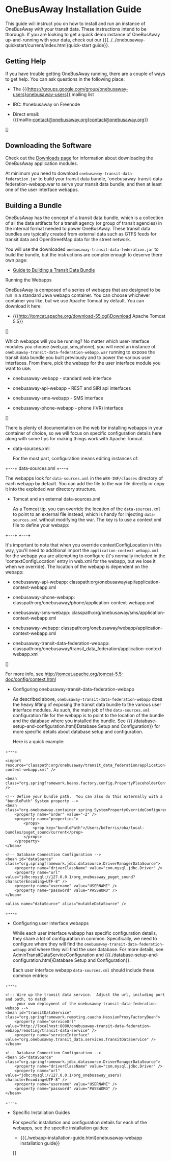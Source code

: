 # OneBusAway Installation Guide

This guide will instruct you on how to install and run an instance of OneBusAway with your transit data.  These instructions intend to be thorough.  If you are looking to get a quick demo instance of OneBusAway up-and-running with your data, check out our {{{../../onebusaway-quickstart/current/index.html}quick-start guide}}.

## Getting Help

  If you have trouble getting OneBusAway running, there are a couple of ways to get help.  You can ask questions in the following place:

  * The {{{https://groups.google.com/group/onebusaway-users}onebusaway-users}} mailing list
  
  * IRC: #onebusaway on Freenode 
  
  * Direct email: {{{mailto:contact@onebusaway.org}contact@onebusaway.org}}
  
  []

## Downloading the Software

Check out the [Downloads page](../downloads.html) for information about downloading the OneBusAway application modules.

At minimum you need to download `onebusaway-transit-data-federation.jar` to build your transit data bundle, `onebusaway-transit-data-federation-webapp.war to serve your transit data bundle, and then at least one of the user interface webapps.

## Building a Bundle

OneBusAway has the concept of a transit data bundle, which is a collection of all the data artifacts for a transit agency (or group of transit agencies) in the internal format needed to power OneBusAway. These transit data bundles are typically created from external data such as GTFS feeds for transit data and OpenStreetMap data for the street network.

You will use the downloaded `onebusaway-transit-data-federation.jar` to build the bundle, but the instructions are complex enough to deserve there own page:

* [Guide to Building a Transit Data Bundle](transit-data-bundle.html)

Running the Webapps

  OneBusAway is composed of a series of webapps that are designed to be run in a standard Java webapp container.  You can choose whichever container you like, but we use Apache Tomcat by default.  You can download it here:

  * {{{http://tomcat.apache.org/download-55.cgi}Download Apache Tomcat 5.5}}
  
  []

  Which webapps will you be running?  No matter which user-interface modules you choose (web,api,sms,phone), you will need an instance of `onebusaway-transit-data-federation-webapp.war` running to expose the transit data bundle you built previously and to power the various user interfaces.  From there, pick the webapp for the user interface module you want to use:

  * onebusaway-webapp - standard web interface
  
  * onebusaway-api-webapp - REST and SIRI api interfaces
  
  * onebusaway-sms-webapp - SMS interface
  
  * onebusaway-phone-webapp - phone (IVR) interface
  
  []

  There is plenty of documentation on the web for installing webapps in your container of choice, so we will focus on specific configuration details here along with some tips for making things work with Apache Tomcat.

* data-sources.xml

  For the most part, configuration means editing instances of:

+---+
data-sources.xml
+---+

  The webapps look for `data-sources.xml` in the `WEB-INF/classes` directory of each webapp by default.  You can add the file to the war file directly or copy it into the exploded war directory structure.

* Tomcat and an external data-sources.xml

  As a Tomcat tip, you can override the location of the `data-sources.xml` to point to an external file instead, which is handy for injecting `data-sources.xml` without modifying the war.  The key is to use a context xml file to define your webapp:

+---+
<Context path="onebusaway-webapp" docBase="path/to/onebusaway-webapp.war">
  <Parameter name="contextConfigLocation"
            value="file:path/to/data-sources.xml classpath:org/onebusaway/webapp/application-context-webapp.xml"
         override="false" />
</Context>
+---+

  It's important to note that when you override contextConfigLocation in this way, you'll need to additional import the `application-context-webapp.xml` for the webapp you are attempting to configure (it's normally included in the 'contextConfigLocation' entry in web.xml for the webapp, but we lose it when we override).  The location of the webapp is dependent on the webapp:

  * onebusaway-api-webapp: classpath:org/onebusaway/api/application-context-webapp.xml
  
  * onebusaway-phone-webapp: classpath:org/onebusaway/phone/application-context-webapp.xml
  
  * onebusaway-sms-webapp: classpath:org/onebusaway/sms/application-context-webapp.xml
  
  * onebusaway-webapp: classpath:org/onebusaway/webapp/application-context-webapp.xml
  
  * onebusaway-transit-data-federation-webapp: classpath:org/onebusaway/transit_data_federation/application-context-webapp.xml 
  
  []
  
  For more info, see http://tomcat.apache.org/tomcat-5.5-doc/config/context.html

* Configuring onebusaway-transit-data-federation-webapp

  As described above, `onebusaway-transit-data-federation-webapp` does the heavy lifting of exposing the transit data bundle to the various user interface modules.  As such, the main job of the `data-sources.xml` configuration file for the webapp is to point to the location of the bundle and the database where you installed the bundle.  See {{{./database-setup-and-configuration.html}Database Setup and Configuration}} for more specific details about database setup and configuration.

  Here is a quick example:

+---+
<?xml version="1.0" encoding="UTF-8"?>
<beans xmlns="http://www.springframework.org/schema/beans" xmlns:xsi="http://www.w3.org/2001/XMLSchema-instance"
    xmlns:context="http://www.springframework.org/schema/context"
    xsi:schemaLocation="
        http://www.springframework.org/schema/beans http://www.springframework.org/schema/beans/spring-beans-2.5.xsd
        http://www.springframework.org/schema/context http://www.springframework.org/schema/context/spring-context-2.5.xsd">

    <import resource="classpath:org/onebusaway/transit_data_federation/application-context-webapp.xml" />

    <bean class="org.springframework.beans.factory.config.PropertyPlaceholderConfigurer" />

    <!-- Define your bundle path.  You can also do this externally with a "bundlePath" System property -->
    <bean class="org.onebusaway.container.spring.SystemPropertyOverrideConfigurer">
        <property name="order" value="-2" />
        <property name="properties">
            <props>
                <prop key="bundlePath">/Users/bdferris/oba/local-bundles/puget_sound/current</prop>
            </props>
        </property>
    </bean>

    <!-- Database Connection Configuration -->
    <bean id="dataSource" class="org.springframework.jdbc.datasource.DriverManagerDataSource">
        <property name="driverClassName" value="com.mysql.jdbc.Driver" />
        <property name="url" value="jdbc:mysql://127.0.0.1/org_onebusaway_puget_sound?characterEncoding=UTF-8" />
        <property name="username" value="USERNAME" />
        <property name="password" value="PASSWORD" />
    </bean>

    <alias name="dataSource" alias="mutableDataSource" />

</beans>
+---+

* Configuring user interface webapps

  While each user interface webapp has specific configuration details, they share a lot of configuration in common.  Specifically, we need to configure where they will find the `onebusaway-transit-data-federation-webapp` and where they will find the user database.  For more details, see AdminTransitDataServiceConfiguration and {{{./database-setup-and-configuration.html}Database Setup and Configuration}}.

  Each user interface webapp `data-sources.xml` should include these common entries:

+---+
<?xml version="1.0" encoding="UTF-8"?>
<beans xmlns="http://www.springframework.org/schema/beans" xmlns:xsi="http://www.w3.org/2001/XMLSchema-instance"
    xmlns:context="http://www.springframework.org/schema/context"
    xsi:schemaLocation="
        http://www.springframework.org/schema/beans http://www.springframework.org/schema/beans/spring-beans-2.5.xsd
        http://www.springframework.org/schema/context http://www.springframework.org/schema/context/spring-context-2.5.xsd">

    <!-- Wire up the transit data service.  Adjust the url, including port and path, to match
         your own deployment of the onebusaway-transit-data-federation-webapp -->
    <bean id="transitDataService" class="org.springframework.remoting.caucho.HessianProxyFactoryBean">
        <property name="serviceUrl" value="http://localhost:8080/onebusaway-transit-data-federation-webapp/remoting/transit-data-service" />
        <property name="serviceInterface" value="org.onebusaway.transit_data.services.TransitDataService" />
    </bean>

    <!-- Database Connection Configuration -->
    <bean id="dataSource" class="org.springframework.jdbc.datasource.DriverManagerDataSource">
        <property name="driverClassName" value="com.mysql.jdbc.Driver" />
        <property name="url" value="jdbc:mysql://127.0.0.1/org_onebusaway_users?characterEncoding=UTF-8" />
        <property name="username" value="USERNAME" />
        <property name="password" value="PASSWORD" />
    </bean>

</beans>
+---+

* Specific Installation Guides

  For specific installation and configuration details for each of the webapps, see the specific installation guides:

  * {{{./webapp-installation-guide.html}onebusaway-webapp installation guide}}
  
  []
